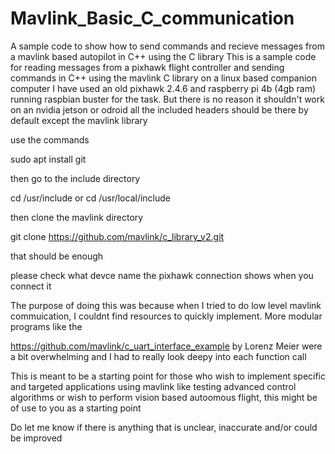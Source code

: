 # Mavlink_Basic_C_communication
A sample code to show how to send commands and recieve messages from a mavlink based autopilot in C++ using the C library
This is a sample code for reading messages from a pixhawk flight controller and sending commands in C++ using the mavlink C library on a linux based companion computer
I have used an old pixhawk 2.4.6 and raspberry pi 4b (4gb ram) running raspbian buster for the task. But there is no reason it shouldn't work on an nvidia jetson or odroid
all the included headers should be there by default except the mavlink library

use the commands

sudo apt install git

then go to the include directory

cd /usr/include or cd /usr/local/include

then clone the mavlink directory

git clone https://github.com/mavlink/c_library_v2.git

that should be enough

please check what devce name the pixhawk connection shows when you connect it

The purpose of doing this was because when I tried to do low level mavlink commuication, I couldnt find resources to quickly implement. More modular programs like the 

https://github.com/mavlink/c_uart_interface_example by Lorenz Meier were a bit overwhelming and I had to really look deepy into each function call

This is meant to be a starting point for those who wish to implement specific and targeted applications using mavlink like testing advanced control algorithms or wish to perform vision based autoomous flight, this might be of use to you as a starting point

Do let me know if there is anything that is unclear, inaccurate and/or could be improved

